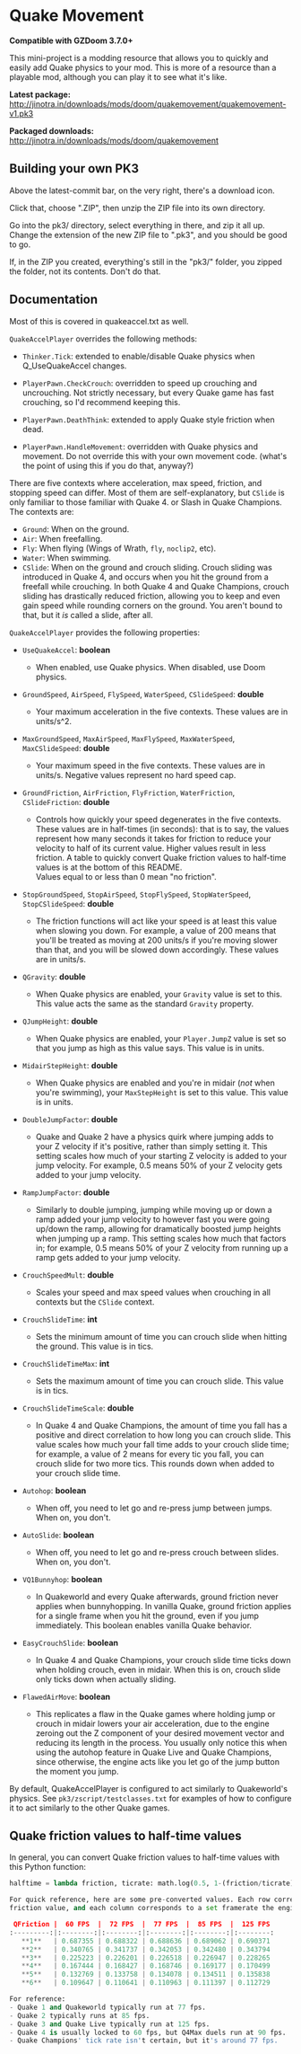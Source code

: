 # Quake Movement

**Compatible with GZDoom 3.7.0+**

This mini-project is a modding resource that allows you to quickly and easily add
Quake physics to your mod. This is more of a resource than a playable mod, although
you can play it to see what it's like.

**Latest package:** http://jinotra.in/downloads/mods/doom/quakemovement/quakemovement-v1.pk3

**Packaged downloads:** http://jinotra.in/downloads/mods/doom/quakemovement


## Building your own PK3

Above the latest-commit bar, on the very right, there's a download icon.

Click that, choose ".ZIP", then unzip the ZIP file into its own directory.

Go into the pk3/ directory, select everything in there, and zip it all up.
Change the extension of the new ZIP file to ".pk3", and you should be good to go.

If, in the ZIP you created, everything's still in the "pk3/" folder, you zipped
the folder, not its contents. Don't do that.


## Documentation

Most of this is covered in quakeaccel.txt as well.

`QuakeAccelPlayer` overrides the following methods:

- `Thinker.Tick`: extended to enable/disable Quake physics when Q_UseQuakeAccel changes.
  
- `PlayerPawn.CheckCrouch`: overridden to speed up crouching and uncrouching. Not strictly
  necessary, but every Quake game has fast crouching, so I'd recommend keeping this.

- `PlayerPawn.DeathThink`: extended to apply Quake style friction when dead.

- `PlayerPawn.HandleMovement`: overridden with Quake physics and movement. Do not override
  this with your own movement code. (what's the point of using this if you do that, anyway?)


There are five contexts where acceleration, max speed, friction, and stopping speed can differ.
Most of them are self-explanatory, but `CSlide` is only familiar to those familiar with Quake 4.
or Slash in Quake Champions. The contexts are:

- `Ground`: When on the ground.
- `Air`: When freefalling.
- `Fly`: When flying (Wings of Wrath, `fly`, `noclip2`, etc).
- `Water`: When swimming.
- `CSlide`: When on the ground and crouch sliding. Crouch sliding was introduced in Quake 4,
  and occurs when you hit the ground from a freefall while crouching. In both Quake 4 and
  Quake Champions, crouch sliding has drastically reduced friction, allowing you to keep and
  even gain speed while rounding corners on the ground. You aren't bound to that, but it *is*
  called a slide, after all.


`QuakeAccelPlayer` provides the following properties:

- `UseQuakeAccel`: **boolean**
  - When enabled, use Quake physics. When disabled, use Doom physics.

- `GroundSpeed`, `AirSpeed`, `FlySpeed`, `WaterSpeed`, `CSlideSpeed`: **double**
  - Your maximum acceleration in the five contexts. These values are in units/s^2.

- `MaxGroundSpeed`, `MaxAirSpeed`, `MaxFlySpeed`, `MaxWaterSpeed`, `MaxCSlideSpeed`: **double**
  - Your maximum speed in the five contexts. These values are in units/s.
    Negative values represent no hard speed cap.

- `GroundFriction`, `AirFriction`, `FlyFriction`, `WaterFriction`, `CSlideFriction`: **double**
  - Controls how quickly your speed degenerates in the five contexts. These values are
    in half-times (in seconds): that is to say, the values represent how many seconds it
    takes for friction to reduce your velocity to half of its current value. Higher values
    result in less friction. A table to quickly convert Quake friction values to half-time
    values is at the bottom of this README.  
    Values equal to or less than 0 mean "no friction".

- `StopGroundSpeed`, `StopAirSpeed`, `StopFlySpeed`, `StopWaterSpeed`, `StopCSlideSpeed`: **double**
  - The friction functions will act like your speed is at least this value when slowing you down.
    For example, a value of 200 means that you'll be treated as moving at 200 units/s if you're
    moving slower than that, and you will be slowed down accordingly. These values are in units/s.

- `QGravity`: **double**
  - When Quake physics are enabled, your `Gravity` value is set to this. This value
    acts the same as the standard `Gravity` property.

- `QJumpHeight`: **double**
  - When Quake physics are enabled, your `Player.JumpZ` value is set so that you jump
    as high as this value says. This value is in units.

- `MidairStepHeight`: **double**
  - When Quake physics are enabled and you're in midair (*not* when you're swimming),
    your `MaxStepHeight` is set to this value. This value is in units.

- `DoubleJumpFactor`: **double**
  - Quake and Quake 2 have a physics quirk where jumping adds to your Z velocity if it's
    positive, rather than simply setting it. This setting scales how much of your starting
    Z velocity is added to your jump velocity. For example, 0.5 means 50% of your Z velocity
    gets added to your jump velocity.

- `RampJumpFactor`: **double**
  - Similarly to double jumping, jumping while moving up or down a ramp added your jump velocity
    to however fast you were going up/down the ramp, allowing for dramatically boosted jump heights
    when jumping up a ramp. This setting scales how much that factors in; for example, 0.5 means
    50% of your Z velocity from running up a ramp gets added to your jump velocity.

- `CrouchSpeedMult`: **double**
  - Scales your speed and max speed values when crouching in all contexts but the `CSlide` context.

- `CrouchSlideTime`: **int**
  - Sets the minimum amount of time you can crouch slide when hitting the ground.
    This value is in tics.

- `CrouchSlideTimeMax`: **int**
  - Sets the maximum amount of time you can crouch slide. This value is in tics.

- `CrouchSlideTimeScale`: **double**
  - In Quake 4 and Quake Champions, the amount of time you fall has a positive and direct
    correlation to how long you can crouch slide. This value scales how much your fall time
    adds to your crouch slide time; for example, a value of 2 means for every tic you fall,
    you can crouch slide for two more tics. This rounds down when added to your crouch slide time.

- `Autohop`: **boolean**
  - When off, you need to let go and re-press jump between jumps. When on, you don't.

- `AutoSlide`: **boolean**
  - When off, you need to let go and re-press crouch between slides. When on, you don't.

- `VQ1Bunnyhop`: **boolean**
  - In Quakeworld and every Quake afterwards, ground friction never applies when bunnyhopping.
    In vanilla Quake, ground friction applies for a single frame when you hit the ground,
    even if you jump immediately. This boolean enables vanilla Quake behavior.

- `EasyCrouchSlide`: **boolean**
  - In Quake 4 and Quake Champions, your crouch slide time ticks down when holding crouch,
    even in midair. When this is on, crouch slide only ticks down when actually sliding.

- `FlawedAirMove`: **boolean**
  - This replicates a flaw in the Quake games where holding jump or crouch in midair lowers
    your air acceleration, due to the engine zeroing out the Z component of your desired
    movement vector and reducing its length in the process. You usually only notice this
    when using the autohop feature in Quake Live and Quake Champions, since otherwise, the
    engine acts like you let go of the jump button the moment you jump.

    
By default, QuakeAccelPlayer is configured to act similarly to Quakeworld's physics.
See `pk3/zscript/testclasses.txt` for examples of how to configure it to act similarly
to the other Quake games.


## Quake friction values to half-time values

In general, you can convert Quake friction values to half-time values with this Python function:

```python
halftime = lambda friction, ticrate: math.log(0.5, 1-(friction/ticrate))/ticrate```

For quick reference, here are some pre-converted values. Each row corresponds to a Quake
friction value, and each column corresponds to a set framerate the engine's physics could be running at.

 QFriction |  60 FPS  |  72 FPS  |  77 FPS  |  85 FPS  |  125 FPS
:---------:|:--------:|:--------:|:--------:|:--------:|:--------:
   **1**   | 0.687355 | 0.688322 | 0.688636 | 0.689062 | 0.690371
   **2**   | 0.340765 | 0.341737 | 0.342053 | 0.342480 | 0.343794
   **3**   | 0.225223 | 0.226201 | 0.226518 | 0.226947 | 0.228265
   **4**   | 0.167444 | 0.168427 | 0.168746 | 0.169177 | 0.170499
   **5**   | 0.132769 | 0.133758 | 0.134078 | 0.134511 | 0.135838
   **6**   | 0.109647 | 0.110641 | 0.110963 | 0.111397 | 0.112729

For reference:
- Quake 1 and Quakeworld typically run at 77 fps.
- Quake 2 typically runs at 85 fps.
- Quake 3 and Quake Live typically run at 125 fps.
- Quake 4 is usually locked to 60 fps, but Q4Max duels run at 90 fps.
- Quake Champions' tick rate isn't certain, but it's around 77 fps.